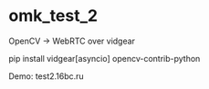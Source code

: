 # omk_test_2
OpenCV -> WebRTC over vidgear

pip install vidgear[asyncio] opencv-contrib-python

Demo: test2.16bc.ru
